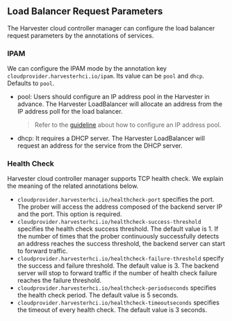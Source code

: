 ## Load Balancer Request Parameters
The Harvester cloud controller manager can configure the load balancer request parameters by the annotations of services.

### IPAM
We can configure the IPAM mode by the annotation key `cloudprovider.harvesterhci.io/ipam`. Its value can be `pool` and `dhcp`. Defaults to `pool`.
- pool: Users should configure an IP address pool in the Harvester in advance. The Harvester LoadBalancer will allocate an address from the IP address poll for the load balancer.

   > Refer to the [guideline](https://github.com/kube-vip/kube-vip-cloud-provider#global-and-namespace-pools) about how to configure an IP address pool.
                                                                                                                                                                           
- dhcp: It requires a DHCP server. The Harvester LoadBalancer will request an address for the service from the DHCP server.

### Health Check
Harvester cloud controller manager supports TCP health check. We explain the meaning of the related annotations below.<br>
- `cloudprovider.harvesterhci.io/healthcheck-port` specifies the port. The prober will access the address composed of the backend server IP and the port. This option is required.
- `cloudprovider.harvesterhci.io/healthcheck-success-threshold` specifies the health check success threshold. The default value is 1. If the number of times that the prober continuously successfully detects an address reaches the success threshold, the backend server can start to forward traffic.
- `cloudprovider.harvesterhci.io/healthcheck-failure-threshold` specify the success and failure threshold. The default value is 3. The backend server will stop to forward traffic if the number of health check failure reaches the failure threshold. 
- `cloudprovider.harvesterhci.io/healthcheck-periodseconds` specifies the health check period. The default value is 5 seconds.
- `cloudprovider.harvesterhci.io/healthcheck-timeoutseconds` specifies the timeout of every health check. The default value is 3 seconds.
